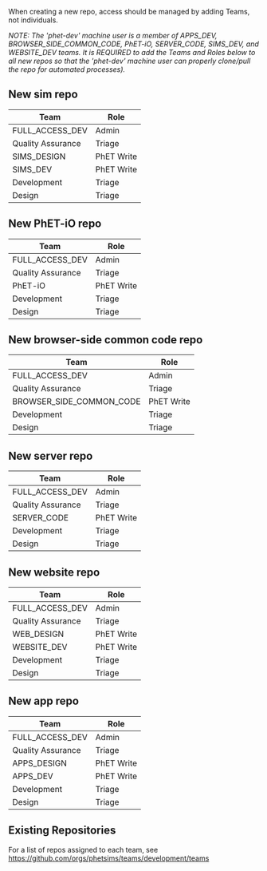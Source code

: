 When creating a new repo, access should be managed by adding Teams, not individuals.

_NOTE:
The 'phet-dev' machine user is a member of APPS_DEV, BROWSER_SIDE_COMMON_CODE, PhET-iO, SERVER_CODE, SIMS_DEV, and
WEBSITE_DEV teams. It is REQUIRED to add the Teams and Roles below to all new repos so that the 'phet-dev' machine user
can properly clone/pull the repo for automated processes)._

<h2>New sim repo</h2>

| Team              | Role       |
|-------------------|------------|
| FULL_ACCESS_DEV   | Admin      |
| Quality Assurance | Triage     |
| SIMS_DESIGN       | PhET Write |
| SIMS_DEV          | PhET Write |
| Development       | Triage     |
| Design            | Triage     |

<h2>New PhET-iO repo</h2>

| Team              | Role       |
|-------------------|------------|
| FULL_ACCESS_DEV   | Admin      |
| Quality Assurance | Triage     |
| PhET-iO           | PhET Write |
| Development       | Triage     |
| Design            | Triage     |

<h2>New browser-side common code repo</h2>

| Team                     | Role       |
|--------------------------|------------|
| FULL_ACCESS_DEV          | Admin      |
| Quality Assurance        | Triage     |
| BROWSER_SIDE_COMMON_CODE | PhET Write |
| Development              | Triage     |
| Design                   | Triage     |

<h2>New server repo</h2>

| Team              | Role       |
|-------------------|------------|
| FULL_ACCESS_DEV   | Admin      |
| Quality Assurance | Triage     |
| SERVER_CODE       | PhET Write |
| Development       | Triage     |
| Design            | Triage     |

<h2>New website repo</h2>

| Team              | Role       |
|-------------------|------------|
| FULL_ACCESS_DEV   | Admin      |
| Quality Assurance | Triage     |
| WEB_DESIGN        | PhET Write |
| WEBSITE_DEV       | PhET Write |
| Development       | Triage     |
| Design            | Triage     |

<h2>New app repo</h2>

| Team              | Role       |
|-------------------|------------|
| FULL_ACCESS_DEV   | Admin      |
| Quality Assurance | Triage     |
| APPS_DESIGN       | PhET Write |
| APPS_DEV          | PhET Write |
| Development       | Triage     |
| Design            | Triage     |

<h2>Existing Repositories</h2>

For a list of repos assigned to each team, see https://github.com/orgs/phetsims/teams/development/teams
